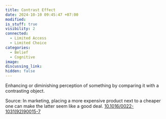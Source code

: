 ```yaml
---
title: Contrast Effect
date: 2024-10-10 09:45:47 +07:00
modified: 
is_stuff: true
visibility: 2
connected:
  - Limited Access
  - Limited Choice
categories:
  - Belief
  - Cognitive
image: 
discussing_link: 
hidden: false
---
```

Enhancing or diminishing perception of something by comparing it with a contrasting object.

Source: In marketing, placing a more expensive product next to a cheaper one can make the latter seem like a good deal.
[10.1016/0022-1031(92)90015-7](https://doi.org/10.1016/0022-1031(92)90015-7)